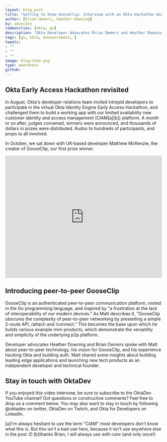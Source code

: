 ```yaml
---
layout: blog_post
title: "Getting to Know GooseClip: Interview with an Okta Hackathon Winner"
author: [brian-demers, heather-downing]
by: advocate
communities: [okta, go]
description: "Okta Developer Advocates Brian Demers and Heather Downing in conversation with Matthew McKenzie, developer of GooseClip, a peer-to-peer app which took first prize in the Okta's Identity Engine Hackathon."
tags: [go, okta, announcement, ]
tweets:
- ""
- ""
- ""
image: blog/todo.png
type: awareness
github:  
---
```



## Okta Early Access Hackathon revisited


In August, Okta's developer relations team invited intrepid developers to participate in the virtual Okta Identity Engine Early Access Hackathon, and challenged them to build a working app with our limited availability new customer identity and access management (CIAM[a][b]) platform. A month or so after, judges convened, winners were announced, and thousands of dollars in prizes were distributed. Kudos to hundreds of participants, and props to all involved. 


In October, we sat down with UK-based developer Matthew McKenzie, the creator of GooseClip, our first prize winner. 




<div style="text-align: center; margin-bottom: 1.25rem">
<iframe width="700" height="394" style="max-width: 100%" src="https://www.youtube.com/embed/aLSda4LMgy8" frameborder="0" allow="accelerometer; autoplay; encrypted-media; gyroscope; picture-in-picture" allowfullscreen></iframe>
</div>




## Introducing peer-to-peer GooseClip 


GooseClip is an authenticated peer-to-peer communication platform, rooted in the Go programming language, and inspired by "a frustration at the lack of interoperability of our modern devices." As Matt describes it, "GooseClip obscures the complexity of peer-to-peer networking by presenting a simple 2-route API, /attach and /connect." This becomes the base upon which he builds various example mini-products, which demonstrate the versatility and simplicity of the underlying p2p platform. 


Developer advocates Heather Downing and Brian Demers spoke with Matt about peer-to-peer technology, his vision for GooseClip, and his experience hacking Okta and building auth. Matt shared some insights about building leading edge applications and launching new tech products as an independent developer and technical founder. 


## Stay in touch with OktaDev


If you enjoyed this video interview, be sure to subscribe to the OktaDev YouTube channel! Got questions or constructive comments? Feel free to drop us a comment below. You may also want to stay in touch by following @oktadev on twitter, OktaDev on Twitch, and Okta for Developers on LinkedIn. 








[a]I'm always hesitant to use the term "CIAM" most developers don't know what this is.
But this isn't a bad use here, because it isn't use anywhere else in the post :D
[b]thanks Brian, I will always *use with care* (and only once!)